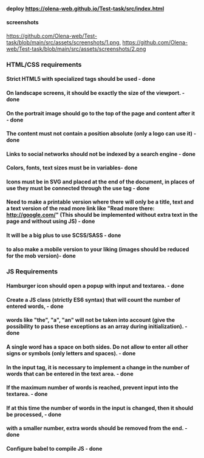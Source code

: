 #### deploy https://olena-web.github.io/Test-task/src/index.html

#### screenshots 
https://github.com/Olena-web/Test-task/blob/main/src/assets/screenshots/1.png, 
https://github.com/Olena-web/Test-task/blob/main/src/assets/screenshots/2.png

### HTML/CSS requirements


#### Strict HTML5 with specialized tags should be used - done
#### On landscape screens, it should be exactly the size of the viewport. - done
#### On the portrait image should go to the top of the page and content after it - done
#### The content must not contain a position absolute (only a logo can use it) - done
#### Links to social networks should not be indexed by a search engine - done
#### Colors, fonts, text sizes must be in variables- done
#### Icons must be in SVG and placed at the end of the document, in places of use they must be connected through the use tag - done
#### Need to make a printable version where there will only be a title, text and a text version of the read more link like "Read more there: http://google.com/" (This should be implemented without extra text in the page and without using JS) - done

#### It will be a big plus to use SCSS/SASS  - done
#### to also make a mobile version to your liking (images should be reduced for the mob version)- done




### JS Requirements

#### Hamburger icon should open a popup with input and textarea. - done
#### Create a JS class (strictly ES6 syntax) that will count the number of entered words,  - done
#### words like "the", "a", "an" will not be taken into account (give the possibility to pass these exceptions as an array during initialization). - done 
#### A single word has a space on both sides. Do not allow to enter all other signs or symbols (only letters and spaces). - done

#### In the input tag, it is necessary to implement a change in the number of words that can be entered in the text area. - done 
#### If the maximum number of words is reached, prevent input into the textarea.  - done
#### If at this time the number of words in the input is changed, then it should be processed, - done
#### with a smaller number, extra words should be removed from the end.  - done
#### Configure babel to compile JS - done
